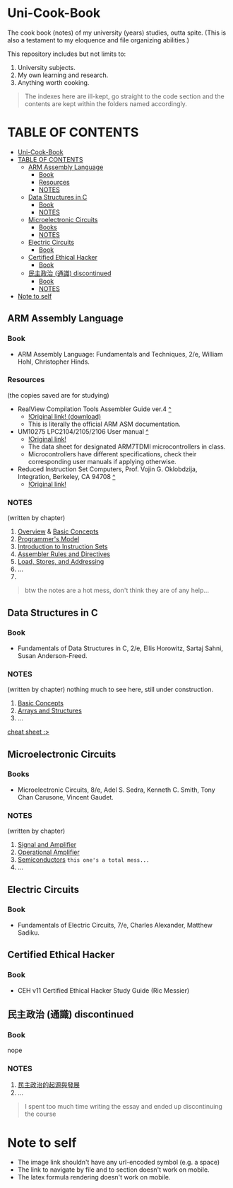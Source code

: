 # Uni-Cook-Book
The cook book (notes) of my university (years) studies, outta spite. (This is also a testament to my eloquence and file organizing abilities.)

This repository includes but not limits to:
1. University subjects.
2. My own learning and research.
3. Anything worth cooking.

> The indexes here are ill-kept, go straight to the code section and the contents are kept within the folders named accordingly.

# TABLE OF CONTENTS
- [Uni-Cook-Book](#uni-cook-book)
- [TABLE OF CONTENTS](#table-of-contents)
  - [ARM Assembly Language](#arm-assembly-language)
    - [Book](#book)
    - [Resources](#resources)
    - [NOTES](#notes)
  - [Data Structures in C](#data-structures-in-c)
    - [Book](#book-1)
    - [NOTES](#notes-1)
  - [Microelectronic Circuits](#microelectronic-circuits)
    - [Books](#books)
    - [NOTES](#notes-2)
  - [Electric Circuits](#electric-circuits)
    - [Book](#book-2)
  - [Certified Ethical Hacker](#certified-ethical-hacker)
    - [Book](#book-3)
  - [民主政治 (通識) discontinued](#民主政治-通識-discontinued)
    - [Book](#book-4)
    - [NOTES](#notes-3)
- [Note to self](#note-to-self)


## ARM Assembly Language
### Book
- ARM Assembly Language: Fundamentals and Techniques, 2/e, William Hohl, Christopher Hinds.

### Resources
(the copies saved are for studying)
- RealView Compilation Tools Assembler Guide ver.4 [^](ARM-ASM/resources/DUI0204J_rvct_assembler_guide.pdf)
  - [!Original link! (download)](https://documentation-service.arm.com/static/5e9739fdc160f81d636ac1a2?token=)
  - This is literally the official ARM ASM documentation.
- UM10275 LPC2104/2105/2106 User manual [^](/ARM-ASM/resources/LPC2104_2105_2106.pdf)
  - [!Original link!](https://www.nxp.com/docs/en/user-guide/UM10275.pdf)
  - The data sheet for designated ARM7TDMI microcontrollers in class.
  - Microcontrollers have different specifications, check their corresponding user manuals if applying otherwise.
- Reduced Instruction Set Computers, Prof. Vojin G. Oklobdzija, Integration, Berkeley, CA 94708 [^](ARM-ASM/resources/RISC-Chaptr.PDF)
  - [!Original link!](https://www.ece.ucdavis.edu/~vojin/CLASSES/EEC180B/Fall99/Writings/RISC-Chaptr.PDF)

### NOTES
(written by chapter)
1. [Overview](/ARM-ASM/01-Overview.md) & [Basic Concepts](/ARM-ASM/01.2-Basics.md)
2. [Programmer's Model](/ARM-ASM/02-Programmer's-Model.md)
3. [Introduction to Instruction Sets](/ARM-ASM/03-Intro-to-Instruction-Sets.md)
4. [Assembler Rules and Directives](/ARM-ASM/04-Assembler-Rules-and-Directives.md)
5. [Load, Stores, and Addressing](/ARM-ASM/05-Loads-Stores-Addressing.md)
6. ...
7. 

> btw the notes are a hot mess, don't think they are of any help... 

## Data Structures in C
### Book
- Fundamentals of Data Structures in C, 2/e, Ellis Horowitz, Sartaj Sahni, Susan Anderson-Freed.

### NOTES
(written by chapter)
nothing much to see here, still under construction.
1. [Basic Concepts](/Data-Structure-in-C/01-Basic-Concepts.md)
2. [Arrays and Structures](/Data-Structure-in-C/02-Arrays-and-Structures.md)
3. ...

[cheat sheet :>](/Data-Structure-in-C/cheat-sheet.md)

## Microelectronic Circuits
### Books
- Microelectronic Circuits, 8/e, Adel S. Sedra, Kenneth C. Smith, Tony Chan Carusone, Vincent Gaudet.

### NOTES
(written by chapter)
1. [Signal and Amplifier](/Microeletronics-Circuits/01-signal-amp.md)
2. [Operational Amplifier](/Microeletronics-Circuits/02-op-amp.md)
3. [Semiconductors](/Microeletronics-Circuits/03-semiconductor.md) `this one's a total mess...`
4. ...

## Electric Circuits
### Book
- Fundamentals of Electric Circuits, 7/e, Charles Alexander, Matthew Sadiku.


## Certified Ethical Hacker
### Book
- CEH v11 Certified Ethical Hacker Study Guide (Ric Messier)

## 民主政治 (通識) discontinued
### Book
nope

### NOTES
1. [民主政治的起源與發展](/民主政治/01-Origins-and-Evolvement.md)
2. ...

> I spent too much time writing the essay and ended up discontinuing the course

# Note to self 

- The image link shouldn't have any url-encoded symbol (e.g. a space)
- The link to navigate by file and to section doesn't work on mobile.
- The latex formula rendering doesn't work on mobile.
